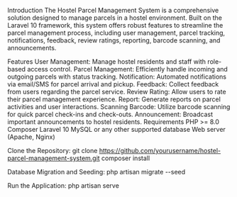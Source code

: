 Introduction
The Hostel Parcel Management System is a comprehensive solution designed to manage parcels in a hostel environment. Built on the Laravel 10 framework, this system offers robust features to streamline the parcel management process, including user management, parcel tracking, notifications, feedback, review ratings, reporting, barcode scanning, and announcements.

Features
User Management: Manage hostel residents and staff with role-based access control.
Parcel Management: Efficiently handle incoming and outgoing parcels with status tracking.
Notification: Automated notifications via email/SMS for parcel arrival and pickup.
Feedback: Collect feedback from users regarding the parcel service.
Review Rating: Allow users to rate their parcel management experience.
Report: Generate reports on parcel activities and user interactions.
Scanning Barcode: Utilize barcode scanning for quick parcel check-ins and check-outs.
Announcement: Broadcast important announcements to hostel residents.
Requirements
PHP >= 8.0
Composer
Laravel 10
MySQL or any other supported database
Web server (Apache, Nginx)

Clone the Repository:
git clone https://github.com/yourusername/hostel-parcel-management-system.git
composer install

Database Migration and Seeding:
php artisan migrate --seed


Run the Application:
php artisan serve
